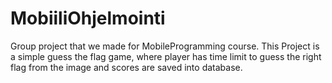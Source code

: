 # MobiiliOhjelmointi
Group project that we made for MobileProgramming course.
This Project is a simple guess the flag game, where player has time limit to guess the right flag from the image and scores are saved into database.
